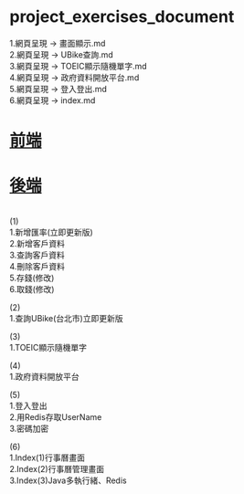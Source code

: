 # project_exercises_document
1.網頁呈現 -> 畫面顯示.md
<br>
2.網頁呈現 -> UBike查詢.md
<br>
3.網頁呈現 -> TOEIC顯示隨機單字.md
<br>
4.網頁呈現 -> 政府資料開放平台.md
<br>
5.網頁呈現 -> 登入登出.md
<br>
6.網頁呈現 -> index.md
<br>
# [前端](https://github.com/LifanC/project_exercises_client)
# [後端](https://github.com/LifanC/project_exercises_server)
<br>
(1)
<br>
1.新增匯率(立即更新版)<br>
2.新增客戶資料<br>
3.查詢客戶資料<br>
4.刪除客戶資料<br>
5.存錢(修改)<br>
6.取錢(修改)<br>

(2)<br>
1.查詢UBike(台北市)立即更新版<br>

(3)<br>
1.TOEIC顯示隨機單字<br>

(4)<br>
1.政府資料開放平台<br>

(5)<br>
1.登入登出<br>
2.用Redis存取UserName<br>
3.密碼加密

(6)<br>
1.Index(1)行事曆畫面<br>
2.Index(2)行事曆管理畫面<br>
3.Index(3)Java多執行緒、Redis<br>
